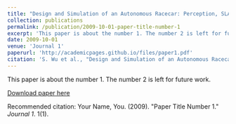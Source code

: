 ```yaml
---
title: "Design and Simulation of an Autonomous Racecar: Perception, SLAM, Planning and Control"
collection: publications
permalink: /publication/2009-10-01-paper-title-number-1
excerpt: 'This paper is about the number 1. The number 2 is left for future work.'
date: 2009-10-01
venue: 'Journal 1'
paperurl: 'http://academicpages.github.io/files/paper1.pdf'
citation: 'S. Wu et al., "Design and Simulation of an Autonomous Racecar: Perception, SLAM, Planning and Control," 2021 IEEE International Conference on Autonomous Systems (ICAS), 2021, pp. 1-5, doi: 10.1109/ICAS49788.2021.9551125.'
---
```

This paper is about the number 1. The number 2 is left for future work.

[Download paper here](http://academicpages.github.io/files/paper1.pdf)

Recommended citation: Your Name, You. (2009). "Paper Title Number 1." <i>Journal 1</i>. 1(1).